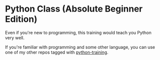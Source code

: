 # Python Class (Absolute Beginner Edition)

Even if you're new to programming, this training would teach you Python very well.

If you're familiar with programming and some other language, you can use one of my other repos tagged with [python-training](https://github.com/sanspace?tab=repositories&q=python-training).

